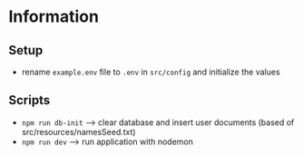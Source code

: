 # Information

## Setup
- rename `example.env` file to `.env` in `src/config` and initialize the values

## Scripts
- `npm run db-init` --> clear database and insert user documents (based of src/resources/namesSeed.txt)
- `npm run dev` --> run application with nodemon 